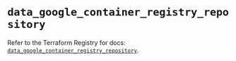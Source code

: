 # `data_google_container_registry_repository`

Refer to the Terraform Registry for docs: [`data_google_container_registry_repository`](https://registry.terraform.io/providers/hashicorp/google-beta/5.21.0/docs/data-sources/google_container_registry_repository).
